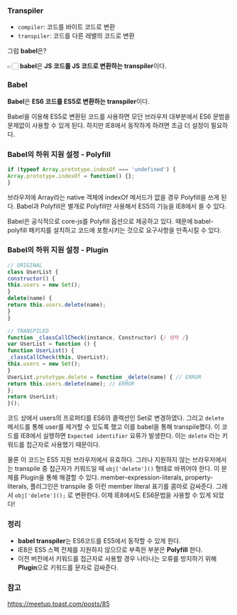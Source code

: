 ### Transpiler

- `compiler`: 코드를 바이트 코드로 변환
- `transpiler`: 코드를 다른 레밸의 코드로 변환 

그럼 **babel**은?

👉🏻 **babel**은 **JS 코드를 JS 코드로 변환하는 transpiler**이다.



### Babel

**Babel**은 **ES6 코드를 ES5로 변환하는 transpiler**이다. 

Babel을 이용해 ES5로 변환된 코드를 사용하면 모던 브라우저 대부분에서 ES6 문범을 문제없이 사용할 수 있게 된다. 하지만 IE8에서 동작하게 하려면 조금 더 설정이 필요하다.



### Babel의 하위 지원 설정 - Polyfill

```js
if (typeof Array.prototype.indexOf === 'undefined') {
Array.prototype.indexOf = function() {};
}
```

브라우저에 Array라는 native 객체에 indexOf 메서드가 없을 경우 Polyfill을 쓰게 된다. Babel과 Polyfill은 별개로 Polyfill만 사용해서 ES5의 기능을 IE8에서 쓸 수 있다.

Babel은 공식적으로 core-js를 Polyfill 옵션으로 제공하고 있다. 때문에 babel-polyfill 패키지를 설치하고 코드에 포함시키는 것으로 요구사항을 만족시킬 수 있다.



### Babel의 하위 지원 설정 - Plugin

```js
// ORIGINAL
class UserList {
constructor() {
this.users = new Set();
}
delete(name) {
return this.users.delete(name);
}
}

// TRANSPILED
function _classCallCheck(instance, Constructor) {/ 생략 /}
var UserList = function () {
function UserList() {
_classCallCheck(this, UserList);
this.users = new Set();
}
UserList.prototype.delete = function _delete(name) { // ERROR
return this.users.delete(name); // ERROR
};
return UserList;
}();
```

코드 상에서 users의 프로퍼티를 ES6의 콜렉션인 Set로 변경하였다. 그리고 `delete` 메서드를 통해 user를 제거할 수 있도록 했고 이를 babel을 통해 transpile했다. 이 코드를 IE8에서 실행하면 `Expected identifier` 요류가 발생한다. 이는 `delete` 라는 키워드를 접근자로 사용했기 때문이다. 

물론 이 코드는 ES5 지원 브라우저에서 유효하다. 그러나 지원하지 않는 브라우저에서는 transpile 중 접근자가 키워드일 때 `obj['delete']()` 형태로 바뀌어야 한다. 이 문제를 Plugin을 통해 해결할 수 있다. member-expression-literals, property-literals, 플러그인은 transpile 중 이런 member literal 표기를 콤마로 감싸준다. 그래서 `obj['delete']();` 로 변환한다. 이제 IE8에서도 ES6문법을 사용할 수 있게 되었다!



### 정리

- **babel transpiler**는 ES6코드를 ES5에서 동작할 수 있게 한다.
- IE8은 ES5 스펙 전체를 지원하지 않으므로 부족한 부분은 **Polyfill** 한다.
- 이전 버전에서 키워드를 접근자로 사용할 경우 나타나는 오류를 방지하기 위해 **Plugin**으로 키워드를 문자로 감싸준다.



### 참고 

https://meetup.toast.com/posts/85